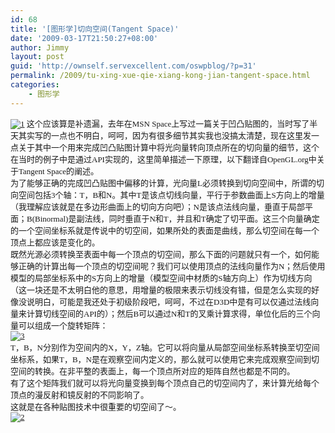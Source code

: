 ```yaml
---
id: 68
title: '[图形学]切向空间(Tangent Space)'
date: '2009-03-17T21:50:27+08:00'
author: Jimmy
layout: post
guid: 'http://ownself.servexcellent.com/oswpblog/?p=31'
permalink: /2009/tu-xing-xue-qie-xiang-kong-jian-tangent-space.html
categories:
    - 图形学
---
```


<font face="微软雅黑" size="2">[![1](http://www.ownself.org/blog/wp-content/uploads/2009/03/1-thumb.jpg "1")](http://www.ownself.org/blog/wp-content/uploads/2009/03/1.jpg) 这个应该算是补遗漏，去年在MSN Space上写过一篇关于凹凸贴图的，当时写了半天其实写的一点也不明白，呵呵，因为有很多细节其实我也没搞太清楚，现在这里发一点关于其中一个用来完成凹凸贴图计算中将光向量转向顶点所在的切向量的细节，这个在当时的例子中是通过API实现的，这里简单描述一下原理，以下翻译自OpenGL.org中关于Tangent Space的阐述。   
 为了能够正确的完成凹凸贴图中偏移的计算，光向量L必须转换到切向空间中，所谓的切向空间包括3个轴：T，B和N。其中T是该点切线向量，平行于参数曲面上S方向上的增量（我理解应该就是在多边形曲面上的切向方向吧）；N是该点法线向量，垂直于局部平面；B(Binormal)是副法线，同时垂直于N和T，并且和T确定了切平面。这三个向量确定的一个空间坐标系就是传说中的切空间，如果所处的表面是曲线，那么切空间在每一个顶点上都应该是变化的。   
 既然光源必须转换至表面中每一个顶点的切空间，那么下面的问题就只有一个，如何能够正确的计算出每一个顶点的切空间呢？我们可以使用顶点的法线向量作为N；然后使用模型的局部坐标系中的S方向上的增量（模型空间中材质的S轴方向上）作为切线方向（这一块还是不太明白他的意思，用增量的极限来表示切线没有错，但是怎么实现的好像没说明白，可能是我还处于初级阶段吧，呵呵，不过在D3D中是有可以仅通过法线向量来计算切线空间的API的）；然后B可以通过N和T的叉乘计算求得，单位化后的三个向量可以组成一个旋转矩阵：   
 [![3](http://www.ownself.org/blog/wp-content/uploads/2009/03/3-thumb.jpg "3")](http://www.ownself.org/blog/wp-content/uploads/2009/03/3.jpg)   
 T，B，N分别作为空间内的X，Y，Z轴。它可以将向量从局部空间坐标系转换至切空间坐标系，如果T，B，N是在观察空间内定义的，那么就可以使用它来完成观察空间到切空间的转换。在非平整的表面上，每一个顶点所对应的矩阵自然也都是不同的。   
 有了这个矩阵我们就可以将光向量变换到每个顶点自己的切空间内了，来计算光给每个顶点的漫反射和镜反射的不同影响了。   
 这就是在各种贴图技术中很重要的切空间了～。   
 [![2](http://www.ownself.org/blog/wp-content/uploads/2009/03/2-thumb.jpg "2")](http://www.ownself.org/blog/wp-content/uploads/2009/03/2.jpg) </font>